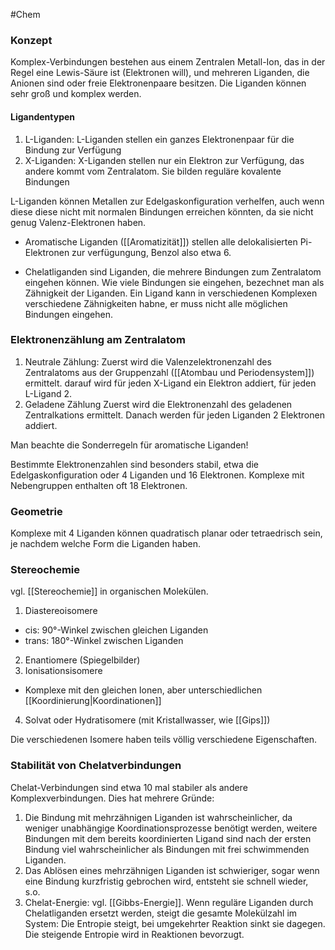 #Chem 

### Konzept

Komplex-Verbindungen bestehen aus einem Zentralen Metall-Ion, das in der Regel eine Lewis-Säure ist (Elektronen will), und mehreren Liganden, die Anionen sind oder freie Elektronenpaare besitzen. Die Liganden können sehr groß und komplex werden.

#### Ligandentypen

1. L-Liganden: L-Liganden stellen ein ganzes Elektronenpaar für die Bindung zur Verfügung
2. X-Liganden: X-Liganden stellen nur ein Elektron zur Verfügung, das andere kommt vom Zentralatom. Sie bilden reguläre kovalente Bindungen

L-Liganden können Metallen zur Edelgaskonfiguration verhelfen, auch wenn diese diese nicht mit normalen Bindungen erreichen könnten, da sie nicht genug Valenz-Elektronen haben.

- Aromatische Liganden ([[Aromatizität]]) stellen alle delokalisierten Pi-Elektronen zur verfügungung, Benzol also etwa 6.

- Chelatliganden sind Liganden, die mehrere Bindungen zum Zentralatom eingehen können. Wie viele Bindungen sie eingehen, bezechnet man als Zähnigkeit der Liganden. Ein Ligand kann in verschiedenen Komplexen verschiedene Zähnigkeiten habne, er muss nicht alle möglichen Bindungen eingehen.

### Elektronenzählung am Zentralatom

1. Neutrale Zählung:
Zuerst wird die Valenzelektronenzahl des Zentralatoms aus der Gruppenzahl ([[Atombau und Periodensystem]]) ermittelt. darauf wird für jeden X-Ligand ein Elektron addiert, für jeden L-Ligand 2.
2. Geladene Zählung
Zuerst wird die Elektronenzahl des geladenen Zentralkations ermittelt. Danach werden für jeden Liganden 2 Elektronen addiert.

Man beachte die Sonderregeln für aromatische Liganden!

Bestimmte Elektronenzahlen sind besonders stabil, etwa die Edelgaskonfiguration oder 4 Liganden und 16 Elektronen. Komplexe mit Nebengruppen enthalten oft 18 Elektronen.

### Geometrie

Komplexe mit 4 Liganden können quadratisch planar oder tetraedrisch sein, je nachdem welche Form die Liganden haben.

### Stereochemie

vgl. [[Stereochemie]] in organischen Molekülen.

1. Diastereoisomere
- cis: 90°-Winkel zwischen gleichen Liganden
- trans: 180°-Winkel zwischen Liganden
2. Enantiomere (Spiegelbilder)
3. Ionisationsisomere
- Komplexe mit den gleichen Ionen, aber unterschiedlichen [[Koordinierung|Koordinationen]]
4. Solvat oder Hydratisomere (mit Kristallwasser, wie [[Gips]])

Die verschiedenen Isomere haben teils völlig verschiedene Eigenschaften.

### Stabilität von Chelatverbindungen

Chelat-Verbindungen sind etwa 10 mal stabiler als andere Komplexverbindungen. 
Dies hat mehrere Gründe:

1. Die Bindung mit mehrzähnigen Liganden ist wahrscheinlicher, da weniger unabhängige Koordinationsprozesse benötigt werden, weitere Bindungen mit dem bereits koordinierten Ligand sind nach der ersten Bindung viel wahrscheinlicher als Bindungen mit frei schwimmenden Liganden. 
2. Das Ablösen eines mehrzähnigen Liganden ist schwieriger, sogar wenn eine Bindung kurzfristig gebrochen wird, entsteht sie schnell wieder, s.o.
3. Chelat-Energie: vgl. [[Gibbs-Energie]]. Wenn reguläre Liganden durch Chelatliganden ersetzt werden, steigt die gesamte Molekülzahl im System: Die Entropie steigt, bei umgekehrter Reaktion sinkt sie dagegen. Die steigende Entropie wird in Reaktionen bevorzugt.